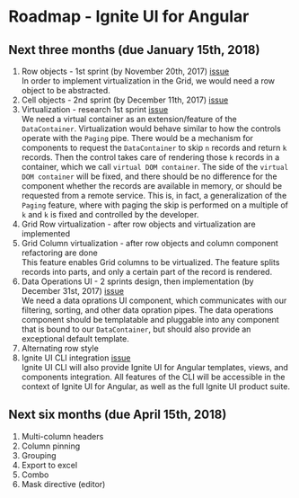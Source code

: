 # Roadmap - Ignite UI for Angular

## Next three months (due January 15th, 2018)

1. Row objects - 1st sprint (by November 20th, 2017) [issue](https://github.com/IgniteUI/igniteui-js-blocks/issues/479)  
	In order to implement virtualization in the Grid, we would need a row object to be abstracted. 
2. Cell objects - 2nd sprint (by December 11th, 2017) [issue](https://github.com/IgniteUI/igniteui-js-blocks/issues/480)  
3. Virtualization - research 1st sprint [issue](https://github.com/IgniteUI/igniteui-js-blocks/issues/482)  
	We need a virtual container as an extension/feature of the `DataContainer`. Virtualization would behave similar to how the controls operate with the `Paging` pipe. There would be a mechanism for components to request the `DataContainer` to skip `n` records and return `k` records. Then the control takes care of rendering those `k` records in a container, which we call `virtual DOM container`. The side of the `virtual DOM container` will be fixed, and there should be no difference for the component whether the records are available in memory, or should be requested from a remote service. This is, in fact, a generalization of the `Paging` feature, where with paging the skip is performed on a multiple of `k` and `k` is fixed and controlled by the developer.
4. Grid Row virtualization - after row objects and virtualization are implemented
5. Grid Column virtualization - after row objects and column component refactoring are done  
	This feature enables Grid columns to be virtualized. The feature splits records into parts, and only a certain part of the record is rendered.
6. Data Operations UI - 2 sprints design, then implementation (by December 31st, 2017) [issue](https://github.com/IgniteUI/igniteui-js-blocks/issues/486)  
	We need a data oprations UI component, which communicates with our filtering, sorting, and other data opration pipes. The data operations component should be templatable and pluggable into any component that is bound to our `DataContainer`, but should also provide an exceptional default template.
7. Alternating row style  
8. Ignite UI CLI integration [issue](https://github.com/IgniteUI/ignite-ui-cli/issues/53)  
    Ignite UI CLI will also provide Ignite UI for Angular templates, views, and components integration. All features of the CLI will be accessible in the context of Ignite UI for Angular, as well as the full Ignite UI product suite.  

## Next six months (due April 15th, 2018)

1. Multi-column headers
2. Column pinning
3. Grouping
4. Export to excel
5. Combo
6. Mask directive (editor)
